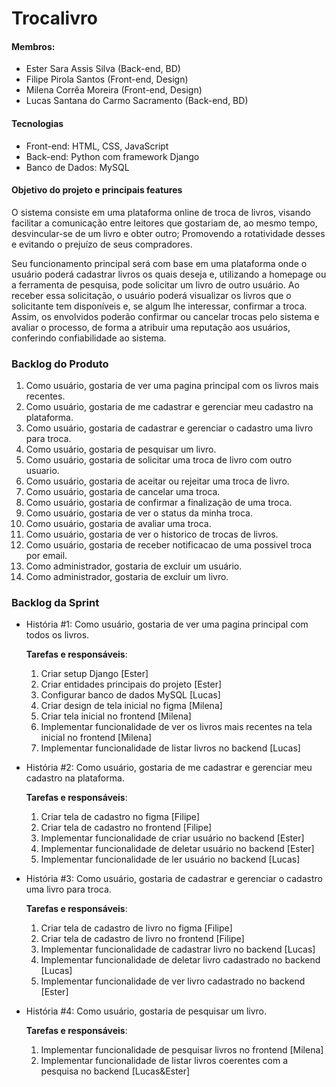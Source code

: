 # Trocalivro

#### Membros:
- Ester Sara Assis Silva (Back-end, BD)
- Filipe Pirola Santos (Front-end, Design)
- Milena Corrêa Moreira (Front-end, Design)
- Lucas Santana do Carmo Sacramento (Back-end, BD)

#### Tecnologias
- Front-end: HTML, CSS, JavaScript
- Back-end: Python com framework Django
- Banco de Dados: MySQL

#### Objetivo do projeto e principais features

O sistema consiste em uma plataforma online de troca de livros, visando facilitar a comunicação entre leitores que gostariam de, ao mesmo tempo, desvincular-se de um livro e obter outro; Promovendo a rotatividade desses e evitando o prejuízo de seus compradores. 

Seu funcionamento principal será com base em uma plataforma onde o usuário poderá cadastrar livros os quais deseja e, utilizando a homepage ou a ferramenta de pesquisa, pode solicitar um livro de outro usuário. Ao receber essa solicitação, o usuário poderá visualizar os livros que o solicitante tem disponíveis e, se algum lhe interessar, confirmar a troca. Assim, os envolvidos poderão confirmar ou cancelar trocas pelo sistema e avaliar o processo, de forma a atribuir uma reputação aos usuários, conferindo confiabilidade ao sistema. 

### Backlog do Produto

1. Como usuário, gostaria de ver uma pagina principal com os livros mais recentes.
2. Como usuário, gostaria de me cadastrar e gerenciar meu cadastro na plataforma. 
3. Como usuário, gostaria de cadastrar e gerenciar o cadastro uma livro para troca. 
4. Como usuário, gostaria de pesquisar um livro.
5. Como usuário, gostaria de solicitar uma troca de livro com outro usuario. 
6. Como usuário, gostaria de aceitar ou rejeitar uma troca de livro.
7. Como usuário, gostaria de cancelar uma troca.
8. Como usuário, gostaria de confirmar a finalização de uma troca.
9. Como usuário, gostaria de ver o status da minha troca.
10. Como usuário, gostaria de avaliar uma troca.
11. Como usuário, gostaria de ver o historico de trocas de livros.
12. Como usuário, gostaria de receber notificacao de uma possivel troca por email.
13. Como administrador, gostaria de excluir um usuário.
14. Como administrador, gostaria de excluir um livro.

### Backlog da Sprint

- História #1: Como usuário, gostaria de ver uma pagina principal com todos os livros.
    
    **Tarefas e responsáveis**:
    
    1. Criar setup Django [Ester]
    2. Criar entidades principais do projeto [Ester]
    3. Configurar banco de dados MySQL [Lucas]
    4. Criar design de tela inicial no figma [Milena]
    5. Criar tela inicial no frontend [Milena]
    6. Implementar funcionalidade de ver os livros mais recentes na tela inicial no frontend [Milena]
    7. Implementar funcionalidade de listar livros no backend [Lucas]

- História #2: Como usuário, gostaria de me cadastrar e gerenciar meu cadastro na plataforma.
    
    **Tarefas e responsáveis**:
    
    1. Criar tela de cadastro no figma [Filipe]
    2. Criar tela de cadastro no frontend [Filipe]
    3. Implementar funcionalidade de criar usuário no backend [Ester]
    4. Implementar funcionalidade de deletar usuário no backend [Ester]
    5. Implementar funcionalidade de ler usuário no backend [Lucas]

- História #3: Como usuário, gostaria de cadastrar e gerenciar o cadastro uma livro para troca.
    
    **Tarefas e responsáveis**:
    
    1. Criar tela de cadastro de livro no figma [Filipe]
    2. Criar tela de cadastro de livro no frontend [Filipe]
    3. Implementar funcionalidade de cadastrar livro no backend [Lucas]
    4. Implementar funcionalidade de deletar livro cadastrado no backend [Lucas]
    5. Implementar funcionalidade de ver livro cadastrado no backend [Ester]

- História #4: Como usuário, gostaria de pesquisar um livro.
    
    **Tarefas e responsáveis**:
    
    1. Implementar funcionalidade de pesquisar livros no frontend [Milena]
    2. Implementar funcionalidade de listar livros coerentes com a pesquisa no backend [Lucas&Ester]


